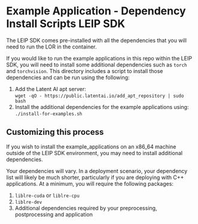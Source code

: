 # Example Application - Dependency Install Scripts LEIP SDK
The LEIP SDK comes pre-installed with all the dependencies that you will need to run the LOR in the container.


If you would like to run the example applications in this repo within the LEIP SDK, you will need to install
some additional dependencies such as `torch` and `torchvision`.  This directory includes a script to install those dependencies
and can be run using the following:

1. Add the Latent AI apt server:<br>
`wget -qO - https://public.latentai.io/add_apt_repository | sudo bash`
2. Install the additional dependencies for the example applications using:<br>
`./install-for-examples.sh`


## Customizing this process
If you wish to install the example_applications on an x86_64 machine outside of the LEIP SDK environment, you may
need to install additional dependencies.

Your dependencies will vary. In a deployment scenario, your dependency list will likely be much shorter,
particularly if you are deploying with C++ applications.  At a minimum, you will require the following packages:

1. `liblre-cuda` or `liblre-cpu`
2. `liblre-dev`
3. Additional dependencies required by your preprocessing, postprocessing and application


